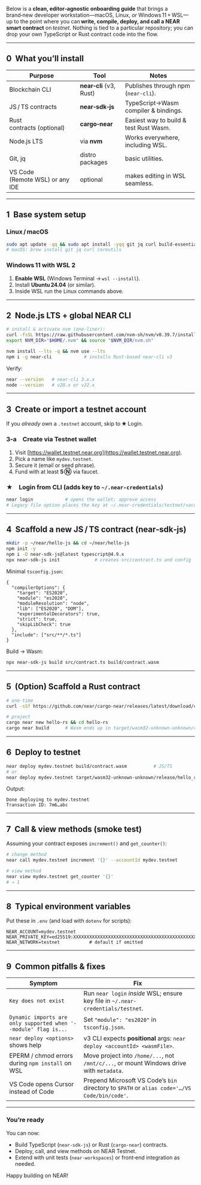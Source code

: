 Below is a **clean, editor‑agnostic onboarding guide** that brings a brand‑new developer workstation—macOS, Linux, *or* Windows 11 + WSL—up to the point where you can **write, compile, deploy, and call a NEAR smart contract** on *testnet*. Nothing is tied to a particular repository; you can drop your own TypeScript or Rust contract code into the flow.

---

## 0  What you’ll install

| Purpose                         | Tool                    | Notes                                  |
| ------------------------------- | ----------------------- | -------------------------------------- |
| Blockchain CLI                  | **near‑cli** (v3, Rust) | Publishes through npm (`near-cli`).    |
| JS / TS contracts               | **near‑sdk‑js**         | TypeScript→Wasm compiler & bindings.   |
| Rust contracts (optional)       | **cargo‑near**          | Easiest way to build & test Rust Wasm. |
| Node.js LTS                     | via **nvm**             | Works everywhere, including WSL.       |
| Git, jq                         | distro packages         | basic utilities.                       |
| VS Code (Remote WSL) or any IDE | optional                | makes editing in WSL seamless.         |

---

## 1  Base system setup

### Linux / macOS

```bash
sudo apt update -qq && sudo apt install -yqq git jq curl build-essential
# macOS: brew install git jq curl coreutils
```

### Windows 11 with WSL 2

1. **Enable WSL** (Windows Terminal → `wsl --install`).
2. Install **Ubuntu 24.04** (or similar).
3. Inside WSL run the Linux commands above.

---

## 2  Node.js LTS + global NEAR CLI

```bash
# install & activate nvm (one‑liner):
curl -fsSL https://raw.githubusercontent.com/nvm-sh/nvm/v0.39.7/install.sh | bash
export NVM_DIR="$HOME/.nvm" && source "$NVM_DIR/nvm.sh"

nvm install --lts -q && nvm use --lts
npm i -g near-cli            # installs Rust‑based near‑cli v3
```

Verify:

```bash
near --version   # near-cli 3.x.x
node --version   # v20.x or v22.x
```

---

## 3  Create or import a **testnet** account

If you *already* own a `.testnet` account, skip to ★ Login.

### 3‑a Create via Testnet wallet

1. Visit [https://wallet.testnet.near.org](https://wallet.testnet.near.org).
2. Pick a name like `mydev.testnet`.
3. Secure it (email or seed phrase).
4. Fund with at least **5 Ⓝ** via faucet.

### ★ Login from CLI (adds key to `~/.near-credentials`)

```bash
near login            # opens the wallet; approve access
# Legacy file option places the key at ~/.near-credentials/testnet/<account>.json
```

---

## 4  Scaffold a new JS / TS contract (near‑sdk‑js)

```bash
mkdir -p ~/near/hello-js && cd ~/near/hello-js
npm init -y
npm i -D near-sdk-js@latest typescript@4.9.x
npx near-sdk-js init             # creates src/contract.ts and config
```

Minimal `tsconfig.json`:

```jsonc
{
  "compilerOptions": {
    "target": "ES2020",
    "module": "es2020",
    "moduleResolution": "node",
    "lib": ["ES2020", "DOM"],
    "experimentalDecorators": true,
    "strict": true,
    "skipLibCheck": true
  },
  "include": ["src/**/*.ts"]
}
```

Build → Wasm:

```bash
npx near-sdk-js build src/contract.ts build/contract.wasm
```

---

## 5  (Option) Scaffold a Rust contract

```bash
# one‑time
curl -sSf https://github.com/near/cargo-near/releases/latest/download/cargo-near-installer.sh | sh

# project
cargo near new hello-rs && cd hello-rs
cargo near build      # Wasm ends up in target/wasm32-unknown-unknown/release/<name>.wasm
```

---

## 6  Deploy to testnet

```bash
near deploy mydev.testnet build/contract.wasm          # JS/TS
# or
near deploy mydev.testnet target/wasm32-unknown-unknown/release/hello_rs.wasm   # Rust
```

Output:

```
Done deploying to mydev.testnet
Transaction ID: 7m6…abc
```

---

## 7  Call & view methods (smoke test)

Assuming your contract exposes `increment()` and `get_counter()`:

```bash
# change method
near call mydev.testnet increment '{}' --accountId mydev.testnet

# view method
near view mydev.testnet get_counter '{}'
# → 1
```

---

## 8  Typical environment variables

Put these in `.env` (and load with `dotenv` for scripts):

```
NEAR_ACCOUNT=mydev.testnet
NEAR_PRIVATE_KEY=ed25519:XXXXXXXXXXXXXXXXXXXXXXXXXXXXXXXXXXXXXXXXXXXXXXXXXXXXXXXX
NEAR_NETWORK=testnet           # default if omitted
```

---

## 9  Common pitfalls & fixes

| Symptom                                                         | Fix                                                                                          |
| --------------------------------------------------------------- | -------------------------------------------------------------------------------------------- |
| `Key does not exist`                                            | Run `near login` *inside* WSL; ensure key file in `~/.near-credentials/testnet`.             |
| `Dynamic imports are only supported when '--module' flag is...` | Set `"module": "es2020"` in `tsconfig.json`.                                                 |
| `near deploy <options>` shows help                              | v3 CLI expects **positional** args: `near deploy <accountId> <wasmFile>`.                    |
| EPERM / chmod errors during `npm install` on WSL                | Move project into `/home/...`, not `/mnt/c/...`, or mount Windows drive with `metadata`.     |
| VS Code opens Cursor instead of Code                            | Prepend Microsoft VS Code’s `bin` directory to `$PATH` or `alias code='…/VS Code/bin/code'`. |

---

### You’re ready

You can now:

* Build TypeScript (`near‑sdk‑js`) or Rust (`cargo‑near`) contracts.
* Deploy, call, and view methods on NEAR Testnet.
* Extend with unit tests (`near-workspaces`) or front‑end integration as needed.

Happy building on NEAR!
